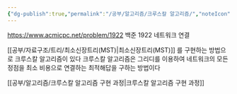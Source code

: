```yaml
---
{"dg-publish":true,"permalink":"/공부/알고리즘/크루스칼 알고리즘/","noteIcon":""}
---
```


https://www.acmicpc.net/problem/1922
백준 1922 네트워크 연결

[[공부/자료구조/트리/최소신장트리(MST)\|최소신장트리(MST)]] 를 구현하는 방법으로 크루스칼 알고리즘이 있다
크루스칼 알고리즘은 그리디를 이용하여 네트워크의 모든 정점을 최소 비용으로 연결하는 최적해답을 구하는 방법이다

[[공부/알고리즘/크루스칼 알고리즘 구현 과정\|크루스칼 알고리즘 구현 과정]] 